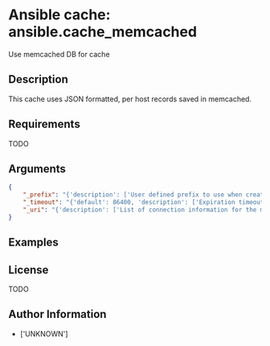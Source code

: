 # Ansible cache: ansible.cache_memcached


Use memcached DB for cache

## Description

This cache uses JSON formatted, per host records saved in memcached.

## Requirements

TODO

## Arguments

``` json
{
    "_prefix": "{'description': ['User defined prefix to use when creating the DB entries'], 'env': [{'name': 'ANSIBLE_CACHE_PLUGIN_PREFIX'}], 'ini': [{'key': 'fact_caching_prefix', 'section': 'defaults'}]}",
    "_timeout": "{'default': 86400, 'description': ['Expiration timeout for the cache plugin data'], 'env': [{'name': 'ANSIBLE_CACHE_PLUGIN_TIMEOUT'}], 'ini': [{'key': 'fact_caching_timeout', 'section': 'defaults'}], 'type': 'integer'}",
    "_uri": "{'description': ['List of connection information for the memcached DBs'], 'default': ['127.0.0.1:11211'], 'type': 'list', 'env': [{'name': 'ANSIBLE_CACHE_PLUGIN_CONNECTION'}], 'ini': [{'key': 'fact_caching_connection', 'section': 'defaults'}]}",
}
```

## Examples



## License

TODO

## Author Information
  - ['UNKNOWN']

